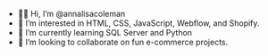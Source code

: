 - 👋🏿 Hi, I’m @annalisacoleman
- 👀 I’m interested in HTML, CSS, JavaScript, Webflow, and Shopify.
- 🌱 I’m currently learning SQL Server and Python
- 💞️ I’m looking to collaborate on fun e-commerce projects.

<!---
annalisacoleman/annalisacoleman is a ✨ special ✨ repository because its `README.md` (this file) appears on your GitHub profile.
You can click the Preview link to take a look at your changes.
--->
